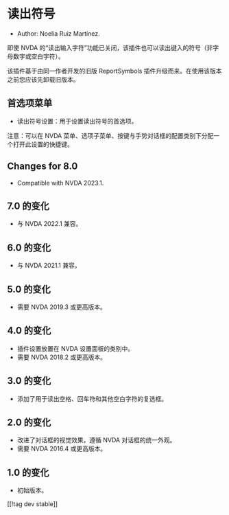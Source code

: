 # 读出符号 #

*	Author: Noelia Ruiz Martínez.

即使 NVDA 的“读出输入字符”功能已关闭，该插件也可以读出键入的符号（非字母数字或空白字符）。

该插件基于由同一作者开发的旧版 ReportSymbols 插件升级而来。在使用该版本之前您应该先卸载旧版本。

## 首选项菜单 ##
*	读出符号设置：用于设置读出符号的首选项。

注意：可以在 NVDA 菜单、选项子菜单、按键与手势对话框的配置类别下分配一个打开此设置的快捷键。

## Changes for 8.0
* Compatible with NVDA 2023.1.

## 7.0 的变化
* 与 NVDA 2022.1 兼容。

## 6.0 的变化
* 与 NVDA 2021.1 兼容。

## 5.0 的变化 ##
*	需要 NVDA 2019.3 或更高版本。

## 4.0 的变化 ##
* 插件设置放置在 NVDA 设置面板的类别中。
* 需要 NVDA 2018.2 或更高版本。

## 3.0 的变化 ##
* 添加了用于读出空格、回车符和其他空白字符的复选框。

## 2.0 的变化 ##
*	改进了对话框的视觉效果，遵循 NVDA 对话框的统一外观。
*	需要 NVDA 2016.4 或更高版本。

## 1.0 的变化 ##
*	初始版本。

[[!tag dev stable]]

